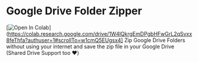 # Google Drive Folder Zipper
[![Open In Colab](https://colab.research.google.com/assets/colab-badge.svg)](https://colab.research.google.com/drive/1W4lQkrgEmDPgbHFwGrL2qSvxx8feThfa?authuser=1#scrollTo=w1cmQ5EUgsx4]
Zip Google Drive Folders without using your internet and save the zip file in your Google Drive (Shared Drive Support too ❤️)
